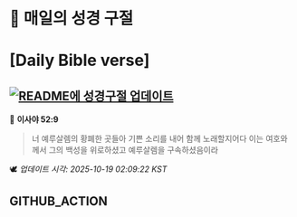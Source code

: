# 🙏 매일의 성경 구절
# [Daily Bible verse]
## [![README에 성경구절 업데이트](https://github.com/DONGSUKA/first_test/actions/workflows/update-readme-bible.yml/badge.svg)](https://github.com/DONGSUKA/first_test/actions/workflows/update-readme-bible.yml)
<!-- START_BIBLE_VERSE -->
📖 **이사야 52:9**
> 너 예루살렘의 황폐한 곳들아 기쁜 소리를 내어 함께 노래할지어다 이는 여호와께서 그의 백성을 위로하셨고 예루살렘을 구속하셨음이라

🕊️ _업데이트 시각: 2025-10-19 02:09:22 KST_
  <!-- END_BIBLE_VERSE -->
## GITHUB_ACTION

